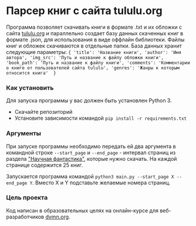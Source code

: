 # Парсер книг с сайта tululu.org

Программа позволяет скачивать книги в формате .txt и их обложки с сайта [tululu.org](tululu.org) и параллельно создает базу данных скаченных книг в формате .json, для использования в виде оффлайн библиотеки. Файлы книг и обложек скачиваются в отдельные папки.
База данных хранит следующие параметры:
`{
	'title': 'Название книги',
	'author': 'Имя автора',
	'img_src': 'Путь и название к файлу обложки книги',
	'book_path': 'Путь и название к файлу книги',
	'comments': 'Комментарии о книге от пользователей сайта tululu',
	'genres': 'Жанры к которым относится книга' 
}`

### Как установить

Для запуска программы у вас должен быть установлен Python 3.
- Скачайте репозиторий
- Установите зависимости командой `pip install -r requirements.txt`

### Аргументы

При запуске программы необходимо передать ей два аргумента в командной строке `--start_page` и `--end_page` - интервал страниц из раздела ["Научная фантастика"](http://tululu.org/l55), которые нужно скачать. На каждой странице содержится 25 книг.

Запускается программа командой `python3 main.py --start_page X --end_page Y`. Вместо X и Y подставьте желаемые номера страниц.

### Цель проекта

Код написан в образовательных целях на онлайн-курсе для веб-разработчиков [dvmn.org](https://dvmn.org/).